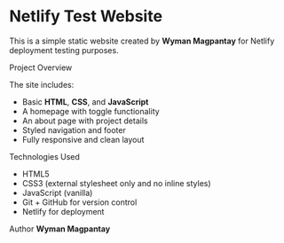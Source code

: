 # Netlify Test Website

This is a simple static website created by **Wyman Magpantay** for Netlify deployment testing purposes.

Project Overview

The site includes:

- Basic **HTML**, **CSS**, and **JavaScript**
- A homepage with toggle functionality
- An about page with project details
- Styled navigation and footer
- Fully responsive and clean layout

Technologies Used

- HTML5
- CSS3 (external stylesheet only and no inline styles)
- JavaScript (vanilla)
- Git + GitHub for version control
- Netlify for deployment

Author
**Wyman Magpantay**
